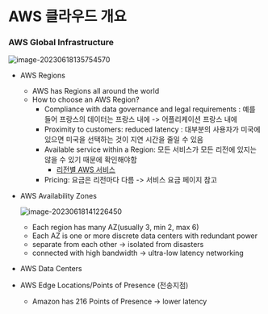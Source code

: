 # AWS 클라우드 개요

### AWS Global Infrastructure

![image-20230618135754570](/Users/admin/Desktop/SAA/AWS클라우드개요.assets/image-20230618135754570.png)

- AWS Regions

  - AWS has Regions all around the world
  - How to choose an AWS Region?
    - Compliance with data governance and legal requirements : 예를 들어 프랑스의 데이터는 프랑스 내에 -> 어플리케이션 프랑스 내에
    - Proximity to customers: reduced latency : 대부분의 사용자가 미국에 있으면 미국을 선택하는 것이 지연 시간을 줄일 수 있음
    - Available service within a Region: 모든 서비스가 모든 리전에 있지는 않을 수 있기 때문에 확인해야함
      - [리전별 AWS 서비스](https://aws.amazon.com/ko/about-aws/global-infrastructure/regional-product-services/?p=ngi&loc=4&refid=fa2d6ba3-df80-4d24-a453-bf30ad163af9)
    - Pricing: 요금은 리전마다 다름 -> 서비스 요금 페이지 참고

- AWS Availability Zones

  ![image-20230618141226450](/Users/admin/Desktop/SAA/AWS클라우드개요.assets/image-20230618141226450.png)

  - Each region has many AZ(usually 3, min 2, max 6)
  - Each AZ is one or more discrete data centers with redundant power
  - separate from each other -> isolated from disasters
  - connected with high bandwidth -> ultra-low latency networking

- AWS Data Centers

- AWS Edge Locations/Points of Presence (전송지점)

  - Amazon has 216 Points of Presence -> lower latency

